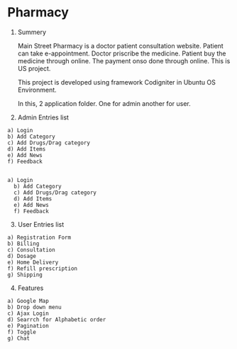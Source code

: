 Pharmacy
========

  1. Summery

      Main Street Pharmacy is a doctor patient consultation website. Patient can take e-appointment. 
      Doctor priscribe the medicine. Patient buy the medicine through online. The payment onso done
      through online. This is US project.
    
      This project is developed using framework Codigniter in Ubuntu OS Environment.
    
      In this, 2 application folder. One for admin another for user.
    
  2. Admin Entries list
  
    a) Login
    b) Add Category
    c) Add Drugs/Drag category
    d) Add Items
    e) Add News
    f) Feedback
    
    
    a) Login
      b) Add Category
      c) Add Drugs/Drag category
      d) Add Items
      e) Add News
      f) Feedback
  3. User Entries list
  
    a) Registration Form
    b) Billing
    c) Consultation
    d) Dosage
    e) Home Delivery
    f) Refill prescription
    g) Shipping
    
  4. Features
  
    a) Google Map
    b) Drop down menu
    c) Ajax Login
    d) Searrch for Alphabetic order
    e) Pagination
    f) Toggle
    g) Chat
    
    
    
    
    
    
    
    
    
    
    
    
    
